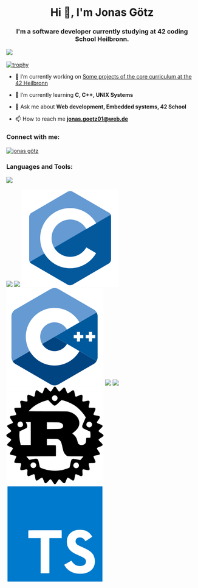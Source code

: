 <h1 align="center">Hi 👋, I'm Jonas Götz</h1>
<h3 align="center">I'm a software developer currently studying at 42 coding School Heilbronn.</h3>

![](https://komarev.com/ghpvc/?username=jonasgoetz01)

[![trophy](https://github-profile-trophy.vercel.app/?username=jonasgoetz01&title=MultiLanguage,Followers,Stars,Joined2020,Commits,Experience,PullRequest,Repositories&theme=dracula&no-frame=true&margin-w=15)](https://github.com/ryo-ma/github-profile-trophy)

- 🔭 I’m currently working on [Some projects of the core curriculum at the 42 Heilbronn](https://github.com/JonasGoetz01/42-pipex)

- 🌱 I’m currently learning **C, C++, UNIX Systems**

- 💬 Ask me about **Web development, Embedded systems, 42 School**

- 📫 How to reach me **jonas.goetz01@web.de**

### Connect with me:
<a href="https://linkedin.com/in/jonas götz" target="blank">
  <img align="center" src="https://raw.githubusercontent.com/rahuldkjain/github-profile-readme-generator/master/src/images/icons/Social/linked-in-alt.svg" alt="jonas götz" height="30" width="40" />
</a>

### Languages and Tools:
![](https://github-readme-stats.vercel.app/api/top-langs/?username=jonasgoetz01&layout=compact&hide=Handlebars&theme=dracula)

![](https://angular.io/assets/images/logos/angular/angular.svg)
![](https://cdn.worldvectorlogo.com/logos/arduino-1.svg) 
![](https://raw.githubusercontent.com/devicons/devicon/master/icons/c/c-original.svg) 
![](https://raw.githubusercontent.com/devicons/devicon/master/icons/cplusplus/cplusplus-original.svg) 
![](https://www.vectorlogo.zone/logos/kotlinlang/kotlinlang-icon.svg) 
![](https://www.vectorlogo.zone/logos/kubernetes/kubernetes-icon.svg) 
![](https://raw.githubusercontent.com/devicons/devicon/master/icons/rust/rust-plain.svg) 
![](https://raw.githubusercontent.com/devicons/devicon/master/icons/typescript/typescript-original.svg) 

